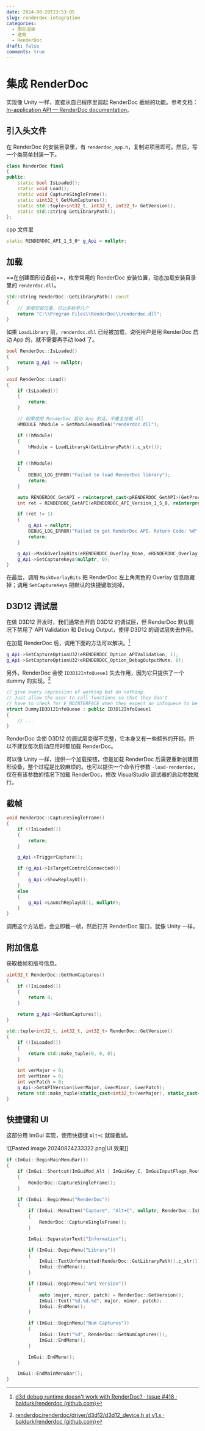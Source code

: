 ```yaml
---
date: 2024-08-20T23:53:05
slug: renderdoc-integration
categories:
  - 图形渲染
  - 逆向
  - RenderDoc
draft: false
comments: true
---
```


# 集成 RenderDoc

<!-- more -->

实现像 Unity 一样，直接从自己程序里调起 RenderDoc 截帧的功能。参考文档：[In-application API — RenderDoc documentation](https://renderdoc.org/docs/in_application_api.html)。

## 引入头文件

在 RenderDoc 的安装目录里，有 `renderdoc_app.h`，复制进项目即可。然后，写一个类简单封装一下。

``` cpp
class RenderDoc final
{
public:
    static bool IsLoaded();
    static void Load();
    static void CaptureSingleFrame();
    static uint32_t GetNumCaptures();
    static std::tuple<int32_t, int32_t, int32_t> GetVersion();
    static std::string GetLibraryPath();
};
```

cpp 文件里

``` cpp
static RENDERDOC_API_1_5_0* g_Api = nullptr;
```

## 加载

==在创建图形设备前==，枚举常用的 RenderDoc 安装位置，动态加载安装目录里的 `renderdoc.dll`。

``` cpp
std::string RenderDoc::GetLibraryPath() const
{
    // 常用安装位置，可以多枚举几个
    return "C:\\Program Files\\RenderDoc\\renderdoc.dll";
}
```

如果 `LoadLibrary` 前，`renderdoc.dll` 已经被加载，说明用户是用 RenderDoc 启动 App 的，就不需要再手动 load 了。

``` cpp
bool RenderDoc::IsLoaded()
{
    return g_Api != nullptr;
}

void RenderDoc::Load()
{
    if (IsLoaded())
    {
        return;
    }

    // 如果使用 RenderDoc 启动 App 的话，不重复加载 dll
    HMODULE hModule = GetModuleHandleA("renderdoc.dll");

    if (!hModule)
    {
        hModule = LoadLibraryA(GetLibraryPath().c_str());
    }

    if (!hModule)
    {
        DEBUG_LOG_ERROR("Failed to load RenderDoc library");
        return;
    }

    auto RENDERDOC_GetAPI = reinterpret_cast<pRENDERDOC_GetAPI>(GetProcAddress(hModule, "RENDERDOC_GetAPI"));
    int ret = RENDERDOC_GetAPI(eRENDERDOC_API_Version_1_5_0, reinterpret_cast<void**>(&g_Api));

    if (ret != 1)
    {
        g_Api = nullptr;
        DEBUG_LOG_ERROR("Failed to get RenderDoc API. Return Code: %d", ret);
        return;
    }

    g_Api->MaskOverlayBits(eRENDERDOC_Overlay_None, eRENDERDOC_Overlay_None); // 不显示 overlay
    g_Api->SetCaptureKeys(nullptr, 0);
}
```

在最后，调用 `MaskOverlayBits` 把 RenderDoc 左上角黑色的 Overlay 信息隐藏掉；调用 `SetCaptureKeys` 把默认的快捷键取消掉。

## D3D12 调试层

在做 D3D12 开发时，我们通常会开启 D3D12 的调试层，但 RenderDoc 默认情况下禁用了 API Validation 和 Debug Output，使得 D3D12 的调试层失去作用。

在加载 RenderDoc 后，调用下面的方法可以解决。[^1]

``` cpp
g_Api->SetCaptureOptionU32(eRENDERDOC_Option_APIValidation, 1);
g_Api->SetCaptureOptionU32(eRENDERDOC_Option_DebugOutputMute, 0);
```

另外，RenderDoc 会使 `ID3D12InfoQueue1` 失去作用，因为它只提供了一个 dummy 的实现。[^2]

``` cpp
// give every impression of working but do nothing.
// Just allow the user to call functions so that they don't
// have to check for E_NOINTERFACE when they expect an infoqueue to be there
struct DummyID3D12InfoQueue : public ID3D12InfoQueue1
{
    // ...
}
```

RenderDoc 会使 D3D12 的调试层变得不完整，它本身又有一些额外的开销，所以不建议每次启动应用时都加载 RenderDoc。

可以像 Unity 一样，提供一个加载按钮，但是加载 RenderDoc 后需要重新创建图形设备，整个过程是比较麻烦的。也可以提供一个命令行参数 `-load-renderdoc`，仅在有该参数的情况下加载 RenderDoc，修改 VisualStudio 调试器的启动参数就行。

## 截帧

``` cpp
void RenderDoc::CaptureSingleFrame()
{
    if (!IsLoaded())
    {
        return;
    }

    g_Api->TriggerCapture();

    if (g_Api->IsTargetControlConnected())
    {
        g_Api->ShowReplayUI();
    }
    else
    {
        g_Api->LaunchReplayUI(1, nullptr);
    }
}
```

调用这个方法后，会立即截一帧，然后打开 RenderDoc 窗口，就像 Unity 一样。

## 附加信息

获取截帧和版号信息。

``` cpp
uint32_t RenderDoc::GetNumCaptures()
{
    if (!IsLoaded())
    {
        return 0;
    }

    return g_Api->GetNumCaptures();
}

std::tuple<int32_t, int32_t, int32_t> RenderDoc::GetVersion()
{
    if (!IsLoaded())
    {
        return std::make_tuple(0, 0, 0);
    }

    int verMajor = 0;
    int verMinor = 0;
    int verPatch = 0;
    g_Api->GetAPIVersion(&verMajor, &verMinor, &verPatch);
    return std::make_tuple(static_cast<int32_t>(verMajor), static_cast<int32_t>(verMinor), static_cast<int32_t>(verPatch));
}
```

## 快捷键和 UI

这部分用 ImGui 实现，使用快捷键 `Alt+C` 就能截帧。

![[Pasted image 20240824233322.png|UI 效果]]

``` cpp
if (ImGui::BeginMainMenuBar())
{
    if (ImGui::Shortcut(ImGuiMod_Alt | ImGuiKey_C, ImGuiInputFlags_RouteAlways))
    {
        RenderDoc::CaptureSingleFrame();
    }

    if (ImGui::BeginMenu("RenderDoc"))
    {
        if (ImGui::MenuItem("Capture", "Alt+C", nullptr, RenderDoc::IsLoaded()))
        {
            RenderDoc::CaptureSingleFrame();
        }

        ImGui::SeparatorText("Information");

        if (ImGui::BeginMenu("Library"))
        {
            ImGui::TextUnformatted(RenderDoc::GetLibraryPath().c_str());
            ImGui::EndMenu();
        }

        if (ImGui::BeginMenu("API Version"))
        {
            auto [major, minor, patch] = RenderDoc::GetVersion();
            ImGui::Text("%d.%d.%d", major, minor, patch);
            ImGui::EndMenu();
        }

        if (ImGui::BeginMenu("Num Captures"))
        {
            ImGui::Text("%d", RenderDoc::GetNumCaptures());
            ImGui::EndMenu();
        }

        ImGui::EndMenu();
    }

    ImGui::EndMainMenuBar();
}
```

[^1]: [d3d debug runtime doesn't work with RenderDoc? · Issue #418 · baldurk/renderdoc (github.com)](https://github.com/baldurk/renderdoc/issues/418)
[^2]: [renderdoc/renderdoc/driver/d3d12/d3d12_device.h at v1.x · baldurk/renderdoc (github.com)](https://github.com/baldurk/renderdoc/blob/v1.x/renderdoc/driver/d3d12/d3d12_device.h)
